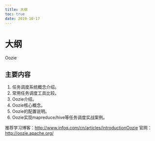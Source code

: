 ```yaml
---
title: 大纲
toc: true
date: 2019-10-17
---
```

# 大纲


Oozie


## 主要内容


1. 任务调度系统概念介绍。
2. 常用任务调度工具比较。
3. Oozie介绍。
4. Oozie核心概念。
5. Oozie的配置说明。
6. Oozie实现mapreduce/hive等任务调度实战案例。

推荐学习博客：<http://www.infoq.com/cn/articles/introductionOozie>
官网：<http://oozie.apache.org/>
